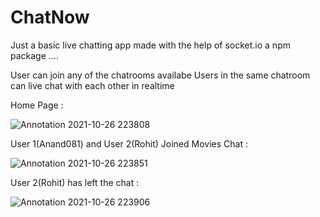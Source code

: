 # ChatNow

Just a basic live chatting app made with the help of socket.io a npm package ....

User can join any of the chatrooms availabe 
Users in the same chatroom can live chat with each other in realtime


Home Page :


![Annotation 2021-10-26 223808](https://user-images.githubusercontent.com/53529328/138927557-e01c31b3-5a36-491d-85dc-1d2c651623a3.png)

User 1(Anand081) and User 2(Rohit) Joined Movies Chat :

![Annotation 2021-10-26 223851](https://user-images.githubusercontent.com/53529328/138927671-5a31e883-4338-4eb8-a3fa-147608563c9b.png)

User 2(Rohit) has left the chat :

![Annotation 2021-10-26 223906](https://user-images.githubusercontent.com/53529328/138927747-8755966d-636a-4a28-84a4-e7888e2c3e5a.png)

